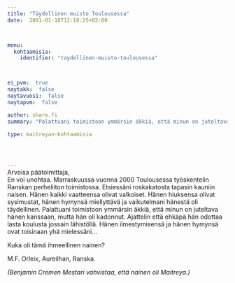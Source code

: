 ```yaml
---
title: "Täydellinen muisto Toulousessa"
date:  2001-01-18T12:18:25+02:00



menu:
  kohtaamisia:
    identifier: "taydellinen-muisto-toulousessa"



ei_pvm:  true
naytakk:  false
naytavuosi:  false
naytapvm:  false

author: share.fi
summary: "Palattuani toimistoon ymmärsin äkkiä, että minun on juteltava hänen kanssaan, mutta hän oli kadonnut."

type: maitreyan-kohtaamisia



 
---
```

<p style="margin-top:-15px;">Arvoisa päätoimittaja,<br>
En voi unohtaa. Marraskuussa vuonna 2000 Toulousessa työskentelin Ranskan perheliiton toimistossa. Etsiessäni roskakatosta tapasin kauniin naisen. Hänen kaikki vaatteensa olivat valkoiset. Hänen hiuksensa olivat sysimustat, hänen hymynsä miellyttävä ja vaikutelmani hänestä oli täydellinen. Palattuani toimistoon ymmärsin äkkiä, että minun on juteltava hänen kanssaan, mutta hän oli kadonnut. Ajattelin että ehkäpä hän odottaa lasta koulusta jossain lähistöllä. Hänen ilmestymisensä ja hänen hymynsä ovat toisinaan yhä mielessäni…</p>
<p>Kuka oli tämä ihmeellinen nainen?</p>
<p>M.F. Orleix, Aureilhan, Ranska.</p>
<p><em>(Benjamin Cremen Mestari vahvistaa, että nainen oli Maitreya.)</em></p>